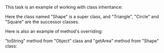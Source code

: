 This task is an example of working with class inheritance:

Here the class named "Shape" is a super class, and "Triangle", "Circle" and "Square" are the successor classes.


Here is also an example of method's overriding:

"toString" method from "Object" class and "getArea" method from "Shape" class: 
